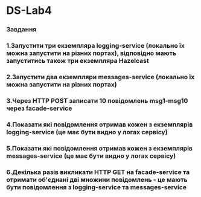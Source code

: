 # DS-Lab4




### Завдання
### 1.Запустити три екземпляра logging-service (локально їх можна запустити на різних портах), відповідно мають запуститись також три екземпляра Hazelcast




### 2.Запустити два екземпляри messages-service (локально їх можна запустити на різних портах)
### 3.Через HTTP POST записати 10 повідомлень msg1-msg10 через facade-service
### 4.Показати які повідомлення отримав кожен з екземплярів logging-service (це має бути видно у логах сервісу)
### 5.Показати які повідомлення отримав кожен з екземплярів messages-service (це має бути видно у логах сервісу)
### 6.Декілька разів викликати HTTP GET на facade-service та отримати об'єднані дві множини повідомлень - це мають бути повідомлення з logging-service та messages-service
